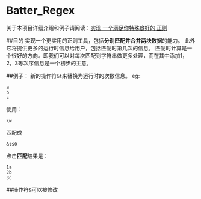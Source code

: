 # Batter_Regex
关于本项目详细介绍和例子请阅读：[实现 一个满足你特殊癖好的 正则](http://blog.csdn.net/dalerkd/article/details/71257696)

##目的
实现一个更实用的正则工具，包括**分别匹配并合并两块数据**的能力。
此外它将提供更多的运行时信息给用户，包括匹配时第几次的信息。
匹配时计算是一个很好的方向。即我们可以对每次匹配到字符串做更多处理，而在其中添加1，2，3等次序信息是一个初步的主意。

##例子：
新的操作符```&t```来替换为运行时的次数信息。
eg:
```
a
b
c
```
使用：
```
\w
```
匹配成
```
&t$0
```
点击**匹配**结果是：
```
1a
2b
3c
```
##操作符```&```可以被修改
